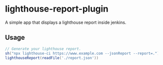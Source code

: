 # lighthouse-report-plugin

A simple app that displays a lighthouse report inside jenkins.

## Usage

```groovy
// Generate your lighthouse report. 
sh("npx lighthouse-ci https://www.example.com --jsonReport --report=.")
lighthouseReport(readFile('./report.json'))
```

